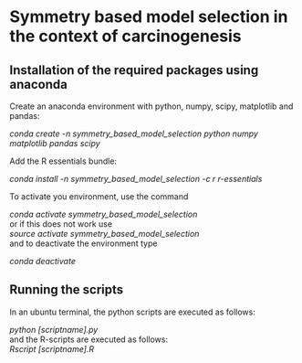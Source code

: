 # Symmetry based model selection in the context of carcinogenesis





















## Installation of the required packages using anaconda

Create an anaconda environment with python, numpy, scipy, matplotlib and pandas:<br>

*conda create -n symmetry_based_model_selection python numpy matplotlib pandas scipy*<br>

Add the R essentials bundle:<br>

*conda install -n symmetry_based_model_selection -c r r-essentials*<br>

To activate you environment, use the command<br>

*conda activate symmetry_based_model_selection*<br>
or if this does not work use<br>
*source activate symmetry_based_model_selection*<br>
and to deactivate the environment type

*conda deactivate*<br>

## Running the scripts
In an ubuntu terminal, the python scripts are executed as follows:<br>

*python [scriptname].py*<br>
and the R-scripts are executed as follows:<br>
*Rscript [scriptname].R*<br>



